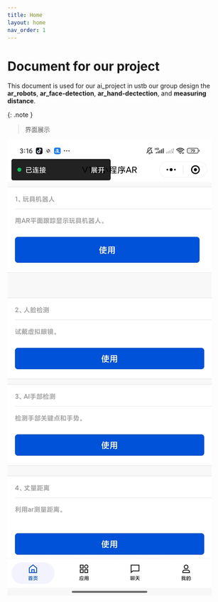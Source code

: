 ```yaml
---
title: Home
layout: home
nav_order: 1
---
```

# Document for our project
This document is used for our ai_project in ustb
our group design the **ar_robots**, **ar_face-detection**, **ar_hand-dectection**, and **measuring distance**.

{: .note }
> 界面展示

![our appearance of the index](./assets/jiemian.jpg)

